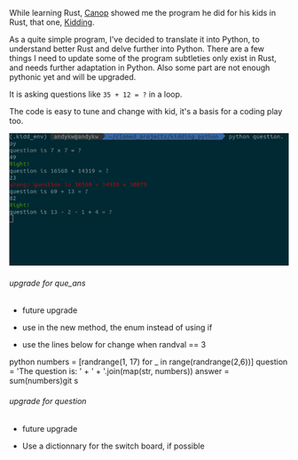 While learning Rust, [Canop](https://github.com/canop) showed me the program he did for his kids in Rust, 
that one, [Kidding](https://github.com/Canop/kidding).

As a quite simple program, I've decided to translate it into Python, to understand better Rust and delve further into Python. There are a few things I need to update some of the program subtleties only exist in Rust, and needs  further adaptation in Python. Also some part are not enough pythonic yet and will be upgraded.

It is asking questions like `35 + 12 = ?` in a loop.

The code is easy to tune and change with kid, it's a basis for a coding play too.

![screenshot](Screenshot_py.png)

###### upgrade for que_ans

  * future upgrade

- use in the new method, the enum instead of using if

- use the lines below for change when randval == 3

python
 	numbers = [randrange(1, 17) for _ in range(randrange(2,6))]
 	question = 'The question is: ' + ' + '.join(map(str, numbers))
 	answer = sum(numbers)git s

###### upgrade for question

  * future upgrade

  - Use a dictionnary for the switch board, if possible


